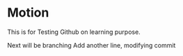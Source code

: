 # Motion

This is for Testing Github on learning purpose.

Next will be branching
Add another line, modifying commit
